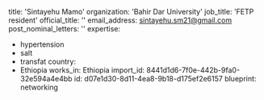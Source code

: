 title: 'Sintayehu Mamo'
organization: 'Bahir Dar University'
job_title: 'FETP resident'
official_title: ''
email_address: sintayehu.sm21@gmail.com
post_nominal_letters: ''
expertise:
  - hypertension
  - salt
  - transfat
country:
  - Ethiopia
works_in: Ethiopia
import_id: 8441d1d6-7f0e-442b-9fa0-32e594a4e4bb
id: d07e1d30-8d11-4ea8-9b18-d175ef2e6157
blueprint: networking
